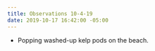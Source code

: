 ```yaml
---
title: Observations 10-4-19
date: 2019-10-17 16:42:00 -05:00
---
```


- Popping washed-up kelp pods on the beach.